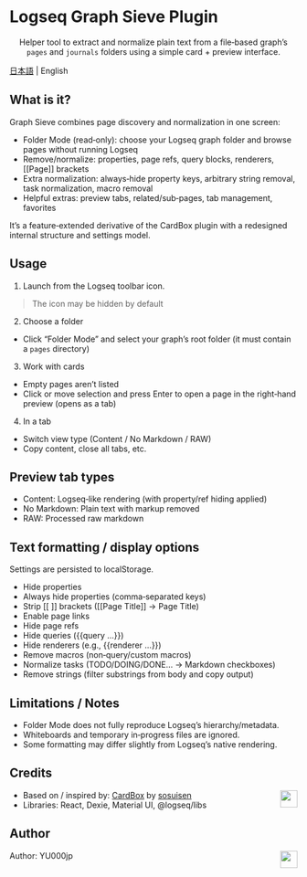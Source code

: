 # Logseq Graph Sieve Plugin
<div align="center">

Helper tool to extract and normalize plain text from a file‑based graph’s `pages` and `journals` folders using a simple card + preview interface.

</div>

[日本語](./README.ja.md) | English

## What is it?
Graph Sieve combines page discovery and normalization in one screen:

- Folder Mode (read‑only): choose your Logseq graph folder and browse pages without running Logseq
- Remove/normalize: properties, page refs, query blocks, renderers, [[Page]] brackets
- Extra normalization: always‑hide property keys, arbitrary string removal, task normalization, macro removal
- Helpful extras: preview tabs, related/sub‑pages, tab management, favorites

It’s a feature‑extended derivative of the CardBox plugin with a redesigned internal structure and settings model.

## Usage
1. Launch from the Logseq toolbar icon.
  > The icon may be hidden by default
2. Choose a folder
  - Click “Folder Mode” and select your graph’s root folder (it must contain a `pages` directory)
3. Work with cards
  - Empty pages aren’t listed
  - Click or move selection and press Enter to open a page in the right‑hand preview (opens as a tab)
4. In a tab
  - Switch view type (Content / No Markdown / RAW)
  - Copy content, close all tabs, etc.

## Preview tab types
- Content: Logseq‑like rendering (with property/ref hiding applied)
- No Markdown: Plain text with markup removed
- RAW: Processed raw markdown

## Text formatting / display options
Settings are persisted to localStorage.

- Hide properties
- Always hide properties (comma‑separated keys)
- Strip [[ ]] brackets ([[Page Title]] → Page Title)
- Enable page links
- Hide page refs
- Hide queries ({{query ...}})
- Hide renderers (e.g., {{renderer ...}})
- Remove macros (non‑query/custom macros)
- Normalize tasks (TODO/DOING/DONE… → Markdown checkboxes)
- Remove strings (filter substrings from body and copy output)

## Limitations / Notes
- Folder Mode does not fully reproduce Logseq’s hierarchy/metadata.
- Whiteboards and temporary in‑progress files are ignored.
- Some formatting may differ slightly from Logseq’s native rendering.

## Credits
- Based on / inspired by: [CardBox](https://github.com/sosuisen/logseq-cardbox) by [sosuisen](https://github.com/sosuisen)  [<img align="right" src="https://cdn.buymeacoffee.com/buttons/v2/default-yellow.png" height="30"/>](https://www.buymeacoffee.com/hidekaz)
- Libraries: React, Dexie, Material UI, @logseq/libs

## Author
Author: YU000jp [<img align="right" src="https://cdn.buymeacoffee.com/buttons/v2/default-yellow.png" height="30"/>](https://buymeacoffee.com/yu000japan)
